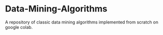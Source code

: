 # Data-Mining-Algorithms

A repository of classic data mining algorithms implemented from scratch on google colab.
